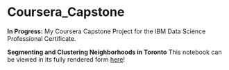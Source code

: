 # Coursera_Capstone
**In Progress:** My Coursera Capstone Project for the IBM Data Science Professional Certificate.

**Segmenting and Clustering Neighborhoods in Toronto** This notebook can be viewed in its fully rendered form [here](https://nbviewer.jupyter.org/github/WeyinmiA/Coursera_Capstone/blob/master/SegmentingNeighborhoods.ipynb)!
